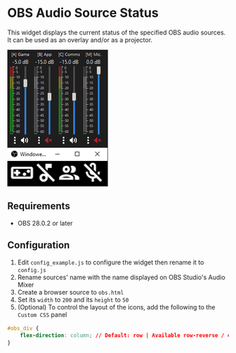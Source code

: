 # OBS Audio Source Status

This widget displays the current status of the specified OBS audio sources.
It can be used as an overlay and/or as a projector.

![Windowed Projector over Audio Mixer](/assets/audio_mixer_and_projector.png)

## Requirements

- OBS 28.0.2 or later

## Configuration

1. Edit ```config_example.js``` to configure the widget then rename it to ```config.js```
1. Rename sources' name with the name displayed on OBS Studio's Audio Mixer
1. Create a browser source to `obs.html`
1. Set its `width` to `200` and its `height` to `50`
1. (Optional) To control the layout of the icons, add the following to the `Custom CSS` panel

```css
#obs_div {
    flex-direction: column; // Default: row | Available row-reverse / column / column-reverse
}
```
